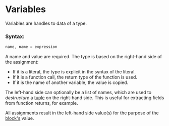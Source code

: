# Variables

Variables are handles to data of a type.

### Syntax:

```go
name, name = expression
```

A name and value are required. The type is based on the right-hand side of the assignment:
- If it is a literal, the type is explicit in the syntax of the literal.
- If it is a function call, the return type of the function is used.
- If it is the name of another variable, the value is copied.

The left-hand side can optionally be a list of names, which are used to *destructure* a [tuple](types.md) on the right-hand side. This is useful for extracting fields from function returns, for example.

All assignments result in the left-hand side value(s) for the purpose of the [block's](scope.md) value.
